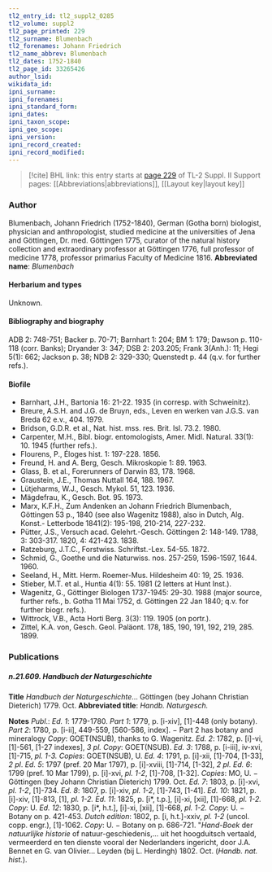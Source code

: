 ```yaml
---
tl2_entry_id: tl2_suppl2_0285
tl2_volume: suppl2
tl2_page_printed: 229
tl2_surname: Blumenbach
tl2_forenames: Johann Friedrich
tl2_name_abbrev: Blumenbach
tl2_dates: 1752-1840
tl2_page_id: 33265426
author_lsid: 
wikidata_id: 
ipni_surname: 
ipni_forenames: 
ipni_standard_form: 
ipni_dates: 
ipni_taxon_scope: 
ipni_geo_scope: 
ipni_version: 
ipni_record_created: 
ipni_record_modified:
---
```


> [!cite] BHL link: this entry starts at [page 229](https://www.biodiversitylibrary.org/page/33265426) of TL-2 Suppl. II
> Support pages: [[Abbreviations|abbreviations]], [[Layout key|layout key]]

### Author

Blumenbach, Johann Friedrich (1752-1840), German (Gotha born) biologist, physician and anthropologist, studied medicine at the universities of Jena and Göttingen, Dr. med. Göttingen 1775, curator of the natural history collection and extraordinary professor at Göttingen 1776, full professor of medicine 1778, professor primarius Faculty of Medicine 1816. 
**Abbreviated name**: *Blumenbach*

#### Herbarium and types

Unknown.

#### Bibliography and biography

ADB 2: 748-751; Backer p. 70-71; Barnhart 1: 204; BM 1: 179; Dawson p. 110-118 (corr. Banks); Dryander 3: 347; DSB 2: 203.205; Frank 3(Anh.): 11; Hegi 5(1): 662; Jackson p. 38; NDB 2: 329-330; Quenstedt p. 44 (q.v. for further refs.).

#### Biofile

- Barnhart, J.H., Bartonia 16: 21-22. 1935 (in corresp. with Schweinitz).
- Breure, A.S.H. and J.G. de Bruyn, eds., Leven en werken van J.G.S. van Breda 62 e.v., 404. 1979.
- Bridson, G.D.R. et al., Nat. hist. mss. res. Brit. Isl. 73.2. 1980.
- Carpenter, M.H., Bibl. biogr. entomologists, Amer. Midl. Natural. 33(1): 10. 1945 (further refs.).
- Flourens, P., Éloges hist. 1: 197-228. 1856.
- Freund, H. and A. Berg, Gesch. Mikroskopie 1: 89. 1963.
- Glass, B. et al., Forerunners of Darwin 83, 178. 1968.
- Graustein, J.E., Thomas Nuttall 164, 188. 1967.
- Lütjeharms, W.J., Gesch. Mykol. 51, 123. 1936.
- Mägdefrau, K., Gesch. Bot. 95. 1973.
- Marx, K.F.H., Zum Andenken an Johann Friedrich Blumenbach, Göttingen 53 p., 1840 (see also Wagenitz 1988), also in Dutch, Alg. Konst.- Letterbode 1841(2): 195-198, 210-214, 227-232.
- Pütter, J.S., Versuch acad. Gelehrt.-Gesch. Göttingen 2: 148-149. 1788, 3: 303-317. 1820, 4: 421-423. 1838.
- Ratzeburg, J.T.C., Forstwiss. Schriftst.-Lex. 54-55. 1872.
- Schmid, G., Goethe und die Naturwiss. nos. 257-259, 1596-1597, 1644. 1960.
- Seeland, H., Mitt. Herm. Roemer-Mus. Hildesheim 40: 19, 25. 1936.
- Stieber, M.T. et al., Huntia 4(1): 55. 1981 (2 letters at Hunt Inst.).
- Wagenitz, G., Göttinger Biologen 1737-1945: 29-30. 1988 (major source, further refs., b. Gotha 11 Mai 1752, d. Göttingen 22 Jan 1840; q.v. for further biogr. refs.).
- Wittrock, V.B., Acta Horti Berg. 3(3): 119. 1905 (on portr.).
- Zittel, K.A. von, Gesch. Geol. Paläont. 178, 185, 190, 191, 192, 219, 285. 1899.

### Publications

##### n.21.609. Handbuch der Naturgeschichte

**Title**
*Handbuch der Naturgeschichte*... Göttingen (bey Johann Christian Dieterich) 1779. Oct.
**Abbreviated title**: *Handb. Naturgesch.*

**Notes**
*Publ*.: *Ed. 1*: 1779-1780.
*Part 1*: 1779, p. \[i-xiv\], \[1\]-448 (only botany).
*Part 2*: 1780, p. \[i-ii\], 449-559, \[560-586, index\]. − Part 2 has botany and mineralogy *Copy*: GOET(NSUB), thanks to G. Wagenitz.
*Ed. 2*: 1782, p. \[i\]-vi, \[1\]-561, \[1-27 indexes\], *3 pl. Copy*: GOET(NSUB).
*Ed. 3*: 1788, p. \[i-iii\], iv-xvi, \[1\]-715, *pl. 1-3.* *Copies*: GOET(NSUB), U.
*Ed. 4*: 1791, p. \[i\]-xii, \[1\]-704, \[1-33\], *2 pl*.
*Ed. 5*: 1797 (pref. 20 Mar 1797), p. \[i\]-xviii, \[1\]-714, \[1-32\], *2 pl.
Ed. 6*: 1799 (pref. 10 Mar 1799), p. \[i\]-xvi, *pl. 1-2*, \[1\]-708, \[1-32\]. *Copies*: MO, U. − Göttingen (bey Johann Christian Dieterich) 1799. Oct.
*Ed. 7*: 1803, p. \[i\]-xvi, *pl. 1-2*, \[1\]-734.
*Ed. 8*: 1807, p. \[i\]-xiv, *pl. 1-2*, \[1\]-743, \[1-41\].
*Ed. 10*: 1821, p. \[i\]-xiv, \[1\]-813, \[1\], *pl. 1-2.*
*Ed. 11*: 1825, p. \[i\*, t.p.\], \[i\]-xi, \[xii\], \[1\]-668, *pl. 1-2.* *Copy*: U.
*Ed. 12*: 1830, p. \[i\*, h.t.\], \[i\]-xi, \[xii\], \[1\]-668, *pl. 1-2.* *Copy*: U. − Botany on p. 421-453.
*Dutch edition*: 1802, p. \[i, h.t.\]-xxiv, *pl. 1-2* (uncol. copp. engr.), \[1\]-1062. *Copy*: U. − Botany on p. 686-721. "*Hand-Boek* der *natuurlijke historie* of natuur-geschiedenis,... uit het hoogduitsch vertaald, vermeerderd en ten dienste vooral der Nederlanders ingericht, door J.A. Bennet en G. van Olivier... Leyden (bij L. Herdingh) 1802. Oct. (*Handb. nat. hist.*).


